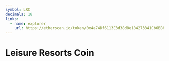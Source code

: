 ```yaml
---
symbol: LRC
decimals: 18
links:
  - name: explorer
    url: https://etherscan.io/token/0x4a74Df6113E3d38d8e184273341Cb6BBb6885152
---
```


# Leisure Resorts Coin
